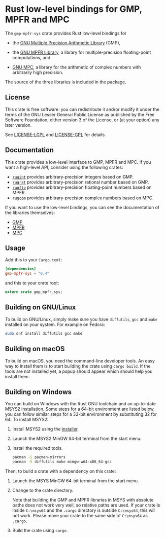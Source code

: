 # Rust low-level bindings for GMP, MPFR and MPC

The `gmp-mpfr-sys` crate provides Rust low-level bindings for

  - the
    [GNU Multiple Precision Arithmetic Library](https://gmplib.org/)
    (GMP),

  - the [GNU MPFR Library](http://www.mpfr.org/), a library for
    multiple-precision floating-point computations, and
	
  - [GNU MPC](http://www.multiprecision.org/), a library for the
    arithmetic of complex numbers with arbitrarily high precision.

The source of the three libraries is included in the package.

## License

This crate is free software: you can redistribute it and/or modify it
under the terms of the GNU Lesser General Public License as published
by the Free Software Foundation, either version 3 of the License, or
(at your option) any later version.
  
See [LICENSE-LGPL](LICENSE-LGPL.md) and [LICENSE-GPL](LICENSE-GPL.md)
for details.

## Documentation

This crate provides a low-level interface to GMP, MPFR and MPC. If you
want a high-level API, consider using the following crates:

* [`rugint`](https://tspiteri.gitlab.io/gmp-mpfr/rugint/)
  provides arbitrary-precision integers based on GMP.
* [`rugrat`](https://tspiteri.gitlab.io/gmp-mpfr/rugrat/)
  provides arbitrary-precision rational number based on GMP.
* [`rugflo`](https://tspiteri.gitlab.io/gmp-mpfr/rugflo/)
  provides arbitrary-precision floating-point numbers based on MPFR.
* [`rugcom`](https://tspiteri.gitlab.io/gmp-mpfr/rugcom/)
  provides arbitrary-precision complex numbers based on MPC.

If you want to use the low-level bindings, you can see the
documentation of the libraries themselves:

* [GMP](https://gmplib.org/manual/)
* [MPFR](http://www.mpfr.org/mpfr-current/mpfr.html)
* [MPC](http://www.multiprecision.org/index.php?prog=mpc&page=html)

## Usage

Add this to your `Cargo.toml`:

```toml
[dependencies]
gmp-mpfr-sys = "0.4"
```

and this to your crate root:

```rust
extern crate gmp_mpfr_sys;
```

## Building on GNU/Linux

To build on GNU/Linux, simply make sure you have `diffutils`, `gcc`
and `make` installed on your system. For example on Fedora:

```sh
sudo dnf install diffutils gcc make
```

## Building on macOS

To build on macOS, you need the command-line developer tools. An easy
way to install them is to start building the crate using `cargo
build`. If the tools are not installed yet, a popup should appear
which should help you install them.

## Building on Windows

You can build on Windows with the Rust GNU toolchain and an up-to-date
MSYS2 installation. Some steps for a 64-bit environment are listed
below, you can follow similar steps for a 32-bit environment by
substituting 32 for 64. To install MSYS2:

1. Install MSYS2 using the [installer](https://msys2.github.io/).

2. Launch the MSYS2 MinGW 64-bit terminal from the start menu.

3. Install the required tools.
   ```sh
   pacman -S pacman-mirrors
   pacman -S diffutils make mingw-w64-x86_64-gcc
   ```
   
Then, to build a crate with a dependency on this crate:

1. Launch the MSYS MinGW 64-bit terminal from the start menu.

2. Change to the crate directory.

   Note that building the GMP and MPFR libraries in MSYS with absolute
   paths does not work very well, so relative paths are used. If your
   crate is inside `C:\msys64` and the `.cargo` directory is outside
   `C:\msys64`, this will not work. Please move your crate to the
   same side of `C:\msys64` as `.cargo`.

3. Build the crate using `cargo`.
